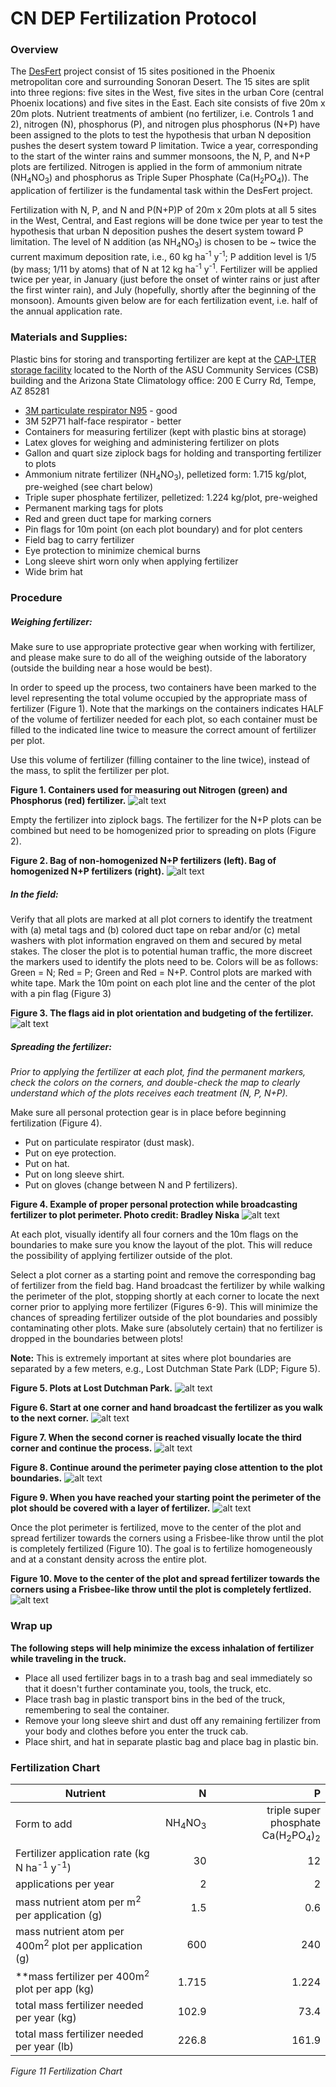 # **CN DEP Fertilization Protocol**


### **Overview**

The [DesFert](https://sustainability.asu.edu/caplter/research/long-term-monitoring/desert-fertilization-experiment-formerly-known-carbon-nitrogen-deposition/) project consist of 15 sites positioned in the Phoenix metropolitan core and surrounding Sonoran Desert. The 15 sites are split into three regions: five sites in the West, five sites in the urban Core (central Phoenix locations) and five sites in the East. Each site consists of five 20m x 20m plots. Nutrient treatments of ambient (no fertilizer, i.e. Controls 1 and 2), nitrogen (N), phosphorus (P), and nitrogen plus phosphorus (N+P) have been assigned to the plots to test the hypothesis that urban N deposition pushes the desert system toward P limitation. Twice a year, corresponding to the start of the winter rains and summer monsoons, the N, P, and N+P plots are fertilized. Nitrogen is applied in the form of ammonium nitrate (NH<sub>4</sub>NO<sub>3</sub>) and phosphorus as Triple Super Phosphate (Ca(H<sub>2</sub>PO<sub>4</sub>)). The application of fertilizer is the fundamental task within the DesFert project.

Fertilization with N, P, and N and P(N+P)P of 20m x 20m plots at all 5 sites in the West, Central, and East regions will be done twice per year to test the hypothesis that urban N deposition pushes the desert system toward P limitation. The level of N addition (as NH<sub>4</sub>NO<sub>3</sub>) is chosen to be ~ twice the current maximum deposition rate, i.e., 60 kg ha<sup>-1</sup> y<sup>-1</sup>; P addition level is 1/5 (by mass; 1/11 by atoms) that of N at 12 kg ha<sup>-1</sup> y<sup>-1</sup>. Fertilizer will be applied twice per year, in January (just before the onset of winter rains or just after the first winter rain), and July (hopefully, shortly after the beginning of the monsoon). Amounts given below are for each fertilization event, i.e. half of the annual application rate.


### **Materials and Supplies:**

Plastic bins for storing and transporting fertilizer are kept at the [CAP-LTER storage facility](https://goo.gl/maps/1UD2wHWYyxzGT7qv8 "Storage facility location on Google Maps") located to the North of the ASU Community Services (CSB) building and the Arizona State Climatology office: 200 E Curry Rd, Tempe, AZ 85281

* [3M particulate respirator N95](https://www.grainger.com/product/3M-N95-Disposable-Respirator-4JF99?cm_sp=Product_Details-_-Customers_Also_Purchased-_-AZIDPBR_P-DPO-53-050719&cm_vc=AZIDPBR_P-DPO-53-050719&req=Customers_Also_Purchased "Link to purchase masks") - good
* 3M 52P71 half-face respirator - better
* Containers for measuring fertilizer (kept with plastic bins at storage)
* Latex gloves for weighing and administering fertilizer on plots
* Gallon and quart size ziplock bags for holding and transporting fertilizer to plots
* Ammonium nitrate fertilizer (NH<sub>4</sub>NO<sub>3</sub>), pelletized form: 1.715 kg/plot, pre-weighed (see chart below)
* Triple super phosphate fertilizer, pelletized: 1.224 kg/plot, pre-weighed
* Permanent marking tags for plots
* Red and green duct tape for marking corners
* Pin flags for 10m point (on each plot boundary) and for plot centers
* Field bag to carry fertilizer
* Eye protection to minimize chemical burns
* Long sleeve shirt worn only when applying fertilizer
* Wide brim hat


### **Procedure**

##### **Weighing fertilizer:**

Make sure to use appropriate protective gear when working with fertilizer, and please make sure to do all of the weighing outside of the laboratory (outside the building near a hose would be best).
  
In order to speed up the process, two containers have been marked to the level representing the total volume occupied by the appropriate mass of fertilizer (Figure 1). Note that the markings on the containers indicates HALF of the volume of fertilizer needed for each plot, so each container must be filled to the indicated line twice to measure the correct amount of fertilizer per plot.

Use this volume of fertilizer (filling container to the line twice), instead of the mass, to split the fertilizer per plot.

**Figure 1.  Containers used for measuring out Nitrogen (green) and Phosphorus (red) fertilizer.**
![alt text](link "Figure 1")

Empty the fertilizer into ziplock bags. The fertilizer for the N+P plots can be combined but need to be homogenized prior to spreading on plots (Figure 2).


**Figure 2.  Bag of non-homogenized N+P fertilizers (left). Bag of homogenized N+P fertilizers (right).**
![alt text](link "Figure 2")


##### **In the field:**

Verify that all plots are marked at all plot corners to identify the treatment with (a) metal tags and (b) colored duct tape on rebar and/or (c) metal washers with plot information engraved on them and secured by metal stakes.  The closer the plot is to potential human traffic, the more discreet the markers used to identify the plots need to be. Colors will be as follows:  Green = N; Red = P; Green and Red = N+P. Control plots are marked with white tape. Mark the 10m point on each plot line and the center of the plot with a pin flag (Figure 3)

**Figure 3.  The flags aid in plot orientation and budgeting of the fertilizer.**
![alt text](link "Figure 3")


##### **Spreading the fertilizer:**

*Prior to applying the fertilizer at each plot, find the permanent markers, check the colors on the corners, and double-check the map to clearly understand which of the plots receives each treatment (N, P, N+P).*

Make sure all personal protection gear is in place before beginning fertilization (Figure 4).

* Put on particulate respirator (dust mask).
* Put on eye protection.
* Put on hat.
* Put on long sleeve shirt.
* Put on gloves (change between N and P fertilizers). 

**Figure 4.  Example of proper personal protection while broadcasting fertilizer to plot perimeter.  Photo credit: Bradley Niska**
![alt text](link "Figure 4")

At each plot, visually identify all four corners and the 10m flags on the boundaries to make sure you know the layout of the plot. This will reduce the possibility of applying fertilizer outside of the plot.

Select a plot corner as a starting point and remove the corresponding bag of fertilizer from the field bag. Hand broadcast the fertilizer by while walking the perimeter of the plot, stopping shortly at each corner to locate the next corner prior to applying more fertilizer (Figures 6-9).  This will minimize the chances of spreading fertilizer outside of the plot boundaries and possibly contaminating other plots. Make sure (absolutely certain) that no fertilizer is dropped in the boundaries between plots!

**Note:** This is extremely important at sites where plot boundaries are separated by a few meters, e.g., Lost Dutchman State Park (LDP; Figure 5).

**Figure 5.  Plots at Lost Dutchman Park.**
![alt text](link "Figure 5")

**Figure 6.  Start at one corner and hand broadcast the fertilizer as you walk to the next corner.**
![alt text](link "Figure 6")

**Figure 7.  When the second corner is reached visually locate the third corner and continue the process.**
![alt text](link "Figure 7")

**Figure 8.  Continue around the perimeter paying close attention to the plot boundaries.**
![alt text](link "Figure 8")

**Figure 9.  When you have reached your starting point the perimeter of the plot should be covered with a layer of fertilizer.**
![alt text](link "Figure 9")

Once the plot perimeter is fertilized, move to the center of the plot and spread fertilizer towards the corners using a Frisbee-like throw until the plot is completely fertilized (Figure 10). The goal is to fertilize homogeneously and at a constant density across the entire plot. 

**Figure 10.  Move to the center of the plot and spread fertilizer towards the corners using a Frisbee-like throw until the plot is completely fertlized.**
![alt text](link "Figure 10")


### **Wrap up**
**The following steps will help minimize the excess inhalation of fertilizer while traveling in the truck.**

* Place all used fertilizer bags in to a trash bag and seal immediately so that it doesn't further contaminate you, tools, the truck, etc.  
* Place trash bag in plastic transport bins in the bed of the truck, remembering to seal the container.
* Remove your long sleeve shirt and dust off any remaining fertilizer from your body and clothes before you enter the truck cab.
* Place shirt, and hat in separate plastic bag and place bag in plastic bin.


### **Fertilization Chart**

**Nutrient** |  **N**  |  **P**
--- | ---: | ---:
Form to add | NH<sub>4</sub>NO<sub>3</sub> | triple super phosphate Ca(H<sub>2</sub>PO<sub>4</sub>)<sub>2</sub>
Fertilizer application rate (kg N ha<sup>-1</sup> y<sup>-1</sup>) | 30 | 12
applications per year | 2 | 2
mass nutrient atom per m<sup>2</sup> per application (g) | 1.5 | 0.6
mass nutrient atom per 400m<sup>2</sup> plot per application (g) | 600 | 240
**mass fertilizer per 400m<sup>2</sup> plot per app (kg) | 1.715 | 1.224
total mass fertilizer needed per year (kg) | 102.9 | 73.4
total mass fertilizer needed per year (lb) | 226.8 | 161.9

*Figure 11 Fertilization Chart*